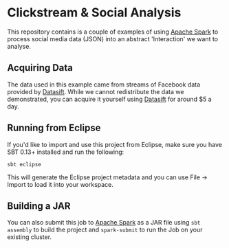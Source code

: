 # Clickstream & Social Analysis

This repository contains is a couple of examples of using [Apache Spark](http://spark.apache.org/) to
process social media data (JSON) into an abstract 'Interaction' we want to analyse. 

## Acquiring Data

The data used in this example came from streams of Facebook data provided by [Datasift](https://datasift.com/).
While we cannot redistribute the data we demonstrated, you can acquire it yourself
using [Datasift](https://datasift.com/) for around $5 a day.

## Running from Eclipse

If you'd like to import and use this project from Eclipse, make sure you have
SBT 0.13+ installed and run the following:

    sbt eclipse

This will generate the Eclipse project metadata and you can use File -> Import
to load it into your workspace.

## Building a JAR

You can also submit this job to [Apache Spark](http://spark.apache.org/) as a JAR file using `sbt assembly`
to build the project and `spark-submit` to run the Job on your existing cluster.
